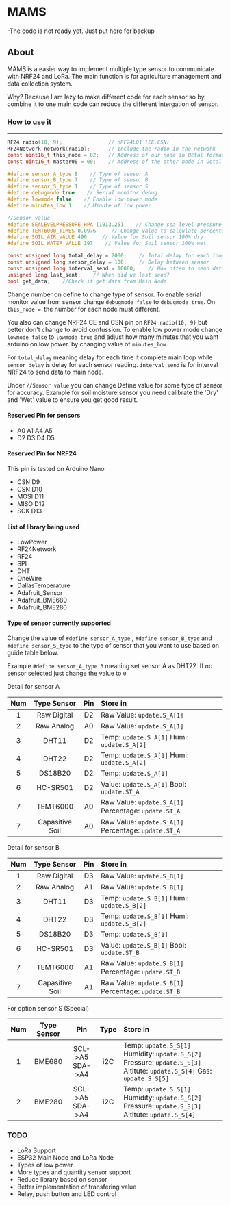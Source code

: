 # MAMS
-The code is not ready yet. Just put here for backup

## About

MAMS is a easier way to implement multiple type sensor to communicate with NRF24 and LoRa. The main function is for agriculture management and data collection system.

Why? Because I am lazy to make different code for each sensor so by combine it to one main code can reduce the different intergation of sensor.

### How to use it

------------

```C
RF24 radio(10, 9);               // nRF24L01 (CE,CSN)
RF24Network network(radio);      // Include the radio in the network
const uint16_t this_node = 02;   // Address of our node in Octal format ( 04,031, etc)
const uint16_t master00 = 00;    // Address of the other node in Octal format

#define sensor_A_type 8    // Type of sensor A
#define sensor_B_type 7    // Type of sensor B
#define sensor_S_type 1    // Type of sensor S
#define debugmode true    // Serial monitor debug
#define lowmode false    // Enable low power mode
#define minutes_low 1    // Minute of low power

//Sensor value
#define SEALEVELPRESSURE_HPA (1013.25)    // Change sea level pressure if needed for BME680 and BME280
#define TEMT6000_TIMES 0.0976     // Change value to calculate percentage light TEMT6000
#define SOIL_AIR_VALUE 490     // Value for Soil sensor 100% dry
#define SOIL_WATER_VALUE 197    // Value for Soil sensor 100% wet

const unsigned long total_delay = 2000;    // Total delay for each loop cycle
const unsigned long sensor_delay = 100;    // Delay between sensor
const unsigned long interval_send = 10000;    // How often to send data to the main unit
unsigned long last_sent;    // When did we last send?
bool get_data;    //Check if get data from Main Node
```
Change number on define to change type of sensor. To enable serial monitor value from sensor change `debugmode false` to `debugmode true`. On `this_node = `the number for each node must different.

You also can change NRF24 CE and CSN pin on `RF24 radio(10, 9)` but better don't change to avoid confussion. To enable low power mode change `lowmode false` to `lowmode true` and adjust how many minutes that you want arduino on low power. by changing value of `minutes_low`.

For `total_delay` meaning delay for each time it complete main loop while `sensor_delay` is delay for each sensor reading. `interval_send` is for interval NRF24 to send data to main node.

Under `//Sensor value` you can change Define value for some type of sensor for accuracy. Example for soil moisture sensor you need calibrate the 'Dry' and 'Wet' value to ensure you get good result.

#### Reserved Pin for sensors
- A0 A1 A4 A5
- D2 D3 D4 D5

#### Reserved Pin for NRF24
 This pin is tested on Arduino Nano
- CSN D9
- CSN D10
- MOSI D11
- MISO D12
- SCK D13

#### List of library being used
- LowPower
- RF24Network
- RF24
- SPI
- DHT
- OneWire
- DallasTemperature
- Adafruit_Sensor
- Adafruit_BME680
- Adafruit_BME280

#### Type of sensor currently supported

Change the value of `#define sensor_A_type` , `#define sensor_B_type` and `#define sensor_S_type` to the type of sensor that you want to use based on guide table below.

Example `#define sensor_A_type 3` meaning set sensor A as DHT22. If no sensor selected just change the value to `0`

Detail for sensor A 

|  Num  | Type Sensor  | Pin | Store in |
| :----: |:---------------:|:-----:|:-----|
| 1 | Raw Digital | D2 | Raw Value: `update.S_A[1]` |
| 2 | Raw Analog | A0 | Raw Value: `update.S_A[1]` |
| 3 | DHT11 | D2 | Temp: `update.S_A[1]`  Humi: `update.S_A[2]` |
| 4 | DHT22 | D2 | Temp: `update.S_A[1]`  Humi: `update.S_A[2]` |
| 5 | DS18B20 | D2 | Temp: `update.S_A[1]` |
| 6 | HC-SR501 | D2 | Value: `update.S_A[1]`  Bool: `update.ST_A`|
| 7 | TEMT6000 | A0 | Raw Value: `update.S_A[1]`  Percentage: `update.ST_A`|
| 7 | Capasitive Soil | A0 | Raw Value: `update.S_A[1]`  Percentage: `update.ST_A`|

Detail for sensor B

|  Num  | Type Sensor  | Pin | Store in |
| :----: |:---------------:|:-----:|:-----|
| 1 | Raw Digital | D3 | Raw Value: `update.S_B[1]` |
| 2 | Raw Analog | A1 | Raw Value: `update.S_B[1]` |
| 3 | DHT11 | D3 | Temp: `update.S_B[1]`  Humi: `update.S_B[2]` |
| 4 | DHT22 | D3 | Temp: `update.S_B[1]`  Humi: `update.S_B[2]` |
| 5 | DS18B20 | D3| Temp: `update.S_B[1]` |
| 6 | HC-SR501 | D3| Value: `update.S_B[1]`  Bool: `update.ST_B`|
| 7 | TEMT6000 | A1| Raw Value: `update.S_B[1]`  Percentage: `update.ST_B`|
| 7 | Capasitive Soil | A1| Raw Value: `update.S_B[1]`  Percentage: `update.ST_B`

For option sensor S (Special)

|  Num  | Type Sensor  | Pin | Type | Store in |
| :----: |:---------:|:--------------:|:-----:|:-----|
| 1 | BME680 | SCL->A5 SDA->A4 | i2C | Temp: `update.S_S[1]` Humidity: `update.S_S[2]` Pressure: `update.S_S[3]` Altitute: `update.S_S[4]` Gas: `update.S_S[5]` |
| 2 | BME280 | SCL->A5 SDA->A4 | i2C |  Temp: `update.S_S[1]` Humidity: `update.S_S[2]` Pressure: `update.S_S[3]` Altitute: `update.S_S[4]` |


### TODO
- LoRa Support
- ESP32 Main Node and LoRa Node
- Types of low power
- More types and quantity sensor support
- Reduce library based on sensor
- Better implementation of transfering value
- Relay, push button and LED control
